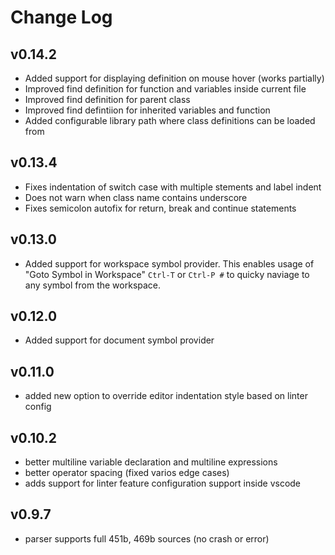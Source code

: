# Change Log

## v0.14.2

- Added support for displaying definition on mouse hover (works partially)
- Improved find definition for function and variables inside current file
- Improved find definition for parent class
- Improved find defintiion for inherited variables and function
- Added configurable library path where class definitions can be loaded from

## v0.13.4

- Fixes indentation of switch case with multiple stements and label indent
- Does not warn when class name contains underscore 
- Fixes semicolon autofix for return, break and continue statements

## v0.13.0

- Added support for workspace symbol provider. This enables usage of "Goto
  Symbol in Workspace" `Ctrl-T` or `Ctrl-P #` to quicky naviage to any 
  symbol from the workspace.

## v0.12.0

- Added support for document symbol provider

## v0.11.0

- added new option to override editor indentation style based on linter config

## v0.10.2

- better multiline variable declaration and multiline expressions
- better operator spacing (fixed varios edge cases)
- adds support for linter feature configuration support inside vscode

## v0.9.7

- parser supports full 451b, 469b sources (no crash or error)
